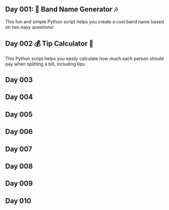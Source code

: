 ## Day 001: 🎸 Band Name Generator 🎶
This fun and simple Python script helps you create a cool band name based on two easy questions!

## Day 002 💰 Tip Calculator 🧮
This Python script helps you easily calculate how much each person should pay when splitting a bill, including tips.

## Day 003

## Day 004

## Day 005

## Day 006

## Day 007 

## Day 008 

## Day 009 

## Day 010

